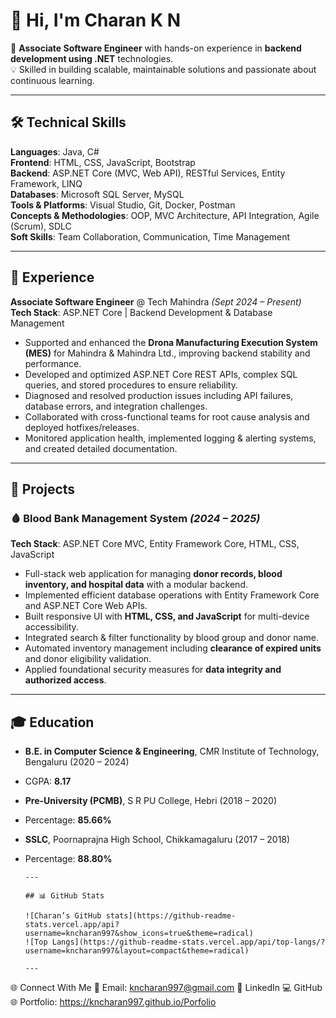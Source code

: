 # 👋 Hi, I'm Charan K N  

🚀 **Associate Software Engineer** with hands-on experience in **backend development using .NET** technologies.  
💡 Skilled in building scalable, maintainable solutions and passionate about continuous learning.  

---

## 🛠️ Technical Skills  

**Languages**: Java, C#  
**Frontend**: HTML, CSS, JavaScript, Bootstrap  
**Backend**: ASP.NET Core (MVC, Web API), RESTful Services, Entity Framework, LINQ  
**Databases**: Microsoft SQL Server, MySQL  
**Tools & Platforms**: Visual Studio, Git, Docker, Postman  
**Concepts & Methodologies**: OOP, MVC Architecture, API Integration, Agile (Scrum), SDLC  
**Soft Skills**: Team Collaboration, Communication, Time Management  

---

## 💼 Experience  

**Associate Software Engineer** @ Tech Mahindra _(Sept 2024 – Present)_  
**Tech Stack**: ASP.NET Core | Backend Development & Database Management  

- Supported and enhanced the **Drona Manufacturing Execution System (MES)** for Mahindra & Mahindra Ltd., improving backend stability and performance.  
- Developed and optimized ASP.NET Core REST APIs, complex SQL queries, and stored procedures to ensure reliability.  
- Diagnosed and resolved production issues including API failures, database errors, and integration challenges.  
- Collaborated with cross-functional teams for root cause analysis and deployed hotfixes/releases.  
- Monitored application health, implemented logging & alerting systems, and created detailed documentation.  

---

## 📌 Projects  

### 🩸 Blood Bank Management System _(2024 – 2025)_  
**Tech Stack**: ASP.NET Core MVC, Entity Framework Core, HTML, CSS, JavaScript  

- Full-stack web application for managing **donor records, blood inventory, and hospital data** with a modular backend.  
- Implemented efficient database operations with Entity Framework Core and ASP.NET Core Web APIs.  
- Built responsive UI with **HTML, CSS, and JavaScript** for multi-device accessibility.  
- Integrated search & filter functionality by blood group and donor name.  
- Automated inventory management including **clearance of expired units** and donor eligibility validation.  
- Applied foundational security measures for **data integrity and authorized access**.  

---

## 🎓 Education  

- **B.E. in Computer Science & Engineering**, CMR Institute of Technology, Bengaluru (2020 – 2024)  
- CGPA: **8.17**  

- **Pre-University (PCMB)**, S R PU College, Hebri (2018 – 2020)  
- Percentage: **85.66%**  

- **SSLC**, Poornaprajna High School, Chikkamagaluru (2017 – 2018)  
- Percentage: **88.80%**  

      ---

      ## 📊 GitHub Stats  

      ![Charan’s GitHub stats](https://github-readme-stats.vercel.app/api?username=kncharan997&show_icons=true&theme=radical)  
      ![Top Langs](https://github-readme-stats.vercel.app/api/top-langs/?username=kncharan997&layout=compact&theme=radical)  

      ---

🌐 Connect With Me
📧 Email: kncharan997@gmail.com
💼 LinkedIn
💻 GitHub
🌐 Portfolio: https://kncharan997.github.io/Porfolio
